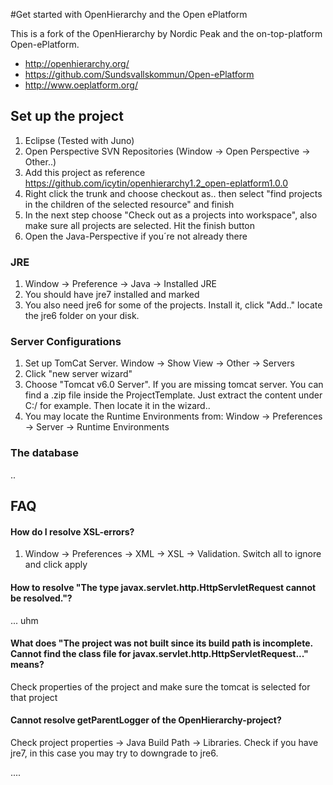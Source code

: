 #Get started with OpenHierarchy and the Open ePlatform

This is a fork of the OpenHierarchy by Nordic Peak and the on-top-platform Open-ePlatform.
* http://openhierarchy.org/
* https://github.com/Sundsvallskommun/Open-ePlatform
* http://www.oeplatform.org/

## Set up the project
1. Eclipse (Tested with Juno)
2. Open Perspective SVN Repositories (Window -> Open Perspective -> Other..)
3. Add this project as reference https://github.com/icytin/openhierarchy1.2_open-eplatform1.0.0
4. Right click the trunk and choose checkout as.. then select "find projects in the children of the selected resource" and finish
5. In the next step choose "Check out as a projects into workspace", also make sure all projects are selected. Hit the finish button
6. Open the Java-Perspective if you´re not already there

### JRE
1. Window -> Preference -> Java -> Installed JRE
2. You should have jre7 installed and marked
3. You also need jre6 for some of the projects. Install it, click "Add.." locate the jre6 folder on your disk.

### Server Configurations
1. Set up TomCat Server. Window -> Show View -> Other -> Servers
2. Click "new server wizard"
3. Choose "Tomcat v6.0 Server". If you are missing tomcat server. You can find a .zip file inside the ProjectTemplate. Just extract the content under C:/ for example. Then locate it in the wizard..
4. You may locate the Runtime Environments from: Window -> Preferences -> Server -> Runtime Environments


### The database
..

## FAQ

#### How do I resolve XSL-errors?
1. Window -> Preferences -> XML -> XSL -> Validation. Switch all to ignore and click apply

#### How to resolve "The type javax.servlet.http.HttpServletRequest cannot be resolved."?
... uhm

#### What does "The project was not built since its build path is incomplete. Cannot find the class file for javax.servlet.http.HttpServletRequest..." means?
Check properties of the project and make sure the tomcat is selected for that project

#### Cannot resolve getParentLogger of the OpenHierarchy-project?
Check project properties -> Java Build Path -> Libraries. Check if you have jre7, in this case you may try to downgrade to jre6.

....


